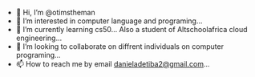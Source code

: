 - 👋 Hi, I’m @otimstheman
- 👀 I’m interested in computer language and programing...
- 🌱 I’m currently learning cs50... Also a student of Altschoolafrica cloud engineering... 
- 💞️ I’m looking to collaborate on diffrent individuals on computer programing...
- 📫 How to reach me by email danieladetiba2@gmail.com...

<!---
otimstheman/otimstheman is a ✨ special ✨ repository because its `README.md` (this file) appears on your GitHub profile.
You can click the Preview link to take a look at your changes.
--->
